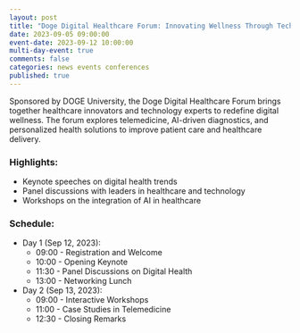 ```yaml
---
layout: post
title: "Doge Digital Healthcare Forum: Innovating Wellness Through Technology"
date: 2023-09-05 09:00:00
event-date: 2023-09-12 10:00:00
multi-day-event: true
comments: false
categories: news events conferences
published: true
---
```

Sponsored by DOGE University, the Doge Digital Healthcare Forum brings together healthcare innovators and technology experts to redefine digital wellness. The forum explores telemedicine, AI-driven diagnostics, and personalized health solutions to improve patient care and healthcare delivery.

### Highlights:
- Keynote speeches on digital health trends
- Panel discussions with leaders in healthcare and technology
- Workshops on the integration of AI in healthcare

### Schedule:
- Day 1 (Sep 12, 2023):
  - 09:00 - Registration and Welcome
  - 10:00 - Opening Keynote
  - 11:30 - Panel Discussions on Digital Health
  - 13:00 - Networking Lunch
- Day 2 (Sep 13, 2023):
  - 09:00 - Interactive Workshops
  - 11:00 - Case Studies in Telemedicine
  - 12:30 - Closing Remarks 